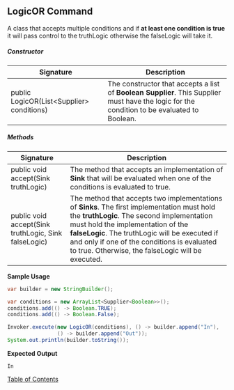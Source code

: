 ## LogicOR Command
A class that accepts multiple conditions and if **at least one condition is true** it will pass control to the truthLogic otherwise the falseLogic will take it.

##### Constructor

| Signature                                          | Description                                                  |
| -------------------------------------------------- | ------------------------------------------------------------ |
| public LogicOR(List<Supplier<Boolean>> conditions) | The constructor that accepts a list of **Boolean Supplier**. This Supplier must have the logic for the condition to be evaluated to Boolean. |

##### Methods

| Signature                                            | Description                                                  |
| ---------------------------------------------------- | ------------------------------------------------------------ |
| public void accept(Sink truthLogic)                  | The method that accepts an implementation of **Sink** that will be evaluated when one of the conditions is evaluated to true. |
| public void accept(Sink truthLogic, Sink falseLogic) | The method that accepts two implementations of **Sinks**. The first implementation must hold the **truthLogic**. The second implementation must hold the implementation of the **falseLogic**. The truthLogic will be executed if and only if one of the conditions is evaluated to true. Otherwise, the falseLogic will be executed. |

**Sample Usage**

```java
var builder = new StringBuilder();

var conditions = new ArrayList<Supplier<Boolean>>();
conditions.add(() -> Boolean.TRUE);
conditions.add(() -> Boolean.False);

Invoker.execute(new LogicOR(conditions), () -> builder.append("In"), 
                () -> builder.append("Out"));
System.out.println(builder.toString());
```

**Expected Output**

```
In
```

[Table of Contents](USER_GUIDE_TOC.md)

